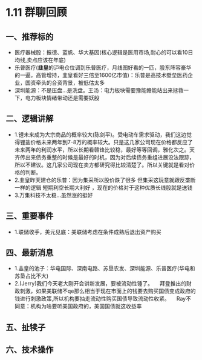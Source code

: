 # 1.11 群聊回顾

## 一、推荐标的
+ 医疗器械股：振德、蓝帆、华大基因(核心逻辑是医用市场,耐心的可以看10日均线,卖点应该在年底)
+ 乐普医疗(**韭皇**的沪电仓位调到乐普医疗，月线图好看的一匹，股东阵容豪华的一逼，高管增持，韭皇看好三倍至1600亿市值)：乐普是高技术壁垒医药企业，国资牵头的合资背景，被低估太多
+ 深圳能源：不是压盘…是洗盘。王汤：电力板块需要豫能赣能站出来拯救一下，电力板块情绪带动还是需要妖股

## 二、逻辑讲解
+ 1.锂未来成为大宗商品的概率较大(陈剑平)。受电动车需求驱动，我们这边觉得锂盐价格未来两年到7-8万的概率较大。只是这几家公司现在价格都反应了未来两年的利润水平，所以长期看赣锋比较稳，最好等等回调，雅化次之。天齐传出来债务重整的时候是最好的时机，因为对后续债务重组进展没法跟踪，所以不建议。这几家公司现在卖方都研究得比较清楚了。所以关键就是看对价格的判断。
+ 2.韭皇昨天建仓的乐普：因为集采所以股价跌了很多 但集采这玩意就跟反垄断一样的逻辑 短期利空长期大利好 ，现在的价格对于这种优质长线股就是送钱
+ 3.万集科技不太稳…虽然涨的挺好

## 三、重要事件
+ 1.联储收手，美元见底：美联储考虑在条件成熟后退出资产购买


## 四、最新消息
+ 1.韭皇的池子：华电国际、深南电路、苏垦农发、深圳能源、乐普医疗(华电和苏垦占比不大)
+ 2.(Jerry)我们今天老大刚开会讲新发展，要被流动性锤了。
&emsp;拜登推出的财政刺激，如果美联储不qe那么相当于现在市面上的钱要去购买国债变成政府的钱进行刺激政策,所以机构要抽走流动性购买国债导致流动性收紧。
&emsp;Ray不同意：机构为啥要听美国政府的，美国国债就这收益率

## 五、扯犊子

## 六、技术操作
